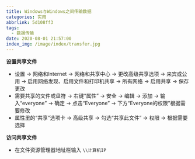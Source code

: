 ```yaml
---
title: Windows与Windows之间传输数据
categories: 实用
abbrlink: 5d108ff3
tags:
  - 数据传输
date: 2020-08-01 21:57:00
index_img: /image/index/transfer.jpg
---
```

**设置共享文件**
+ 设置 → 网络和Internet → 网络和共享中心 → 更改高级共享选项 → 来宾或公用 → 启用网络发现、启用文件和打印机共享 → 所有网络 → 启用共享 → 保存更改
+ 需要共享的文件或盘符 → 右键“属性” → 安全 → 编辑 → 添加 → 输入“everyone” → 确定 → 点击“Everyone” → 下方“Everyone的权限”根据需要修改
+ 属性里的“共享”选项卡 → 高级共享 → 勾选“共享此文件” → 权限 → 根据需要选择

**访问共享文件**
+ 在文件资源管理器地址栏输入 `\\计算机IP`